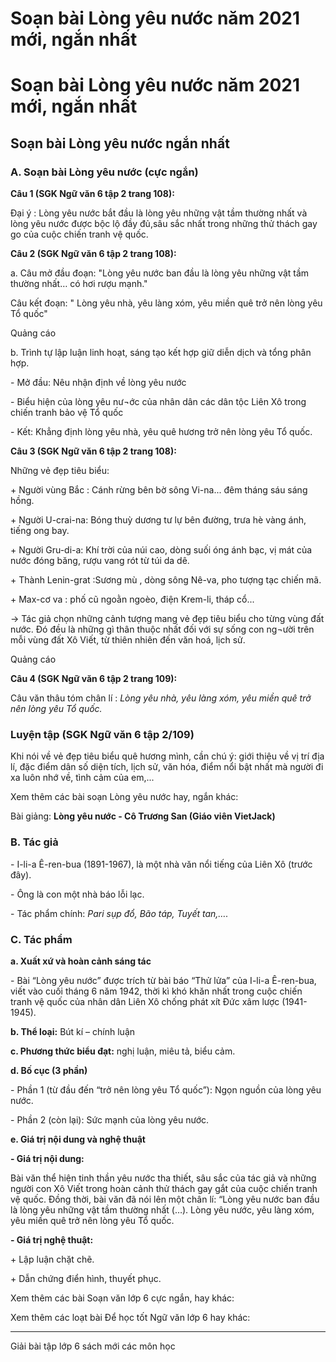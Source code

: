 # Soạn bài Lòng yêu nước năm 2021 mới, ngắn nhất

# Soạn bài Lòng yêu nước năm 2021 mới, ngắn nhất

## Soạn bài Lòng yêu nước ngắn nhất

### **A. Soạn bài Lòng yêu nước (cực ngắn)**

**Câu 1 (SGK Ngữ văn 6 tập 2 trang 108):**

Đại ý : Lòng yêu nước bắt đầu là lòng yêu những vật tầm thường nhất và lòng yêu nước được bộc lộ đầy đủ,sâu sắc nhất trong những thử thách gay go của cuộc chiến tranh vệ quốc.

**Câu 2 (SGK Ngữ văn 6 tập 2 trang 108):**

a. Câu mở đầu đoạn: "Lòng yêu nước ban đầu là lòng yêu những vật tầm thường nhất… có hơi rượu mạnh."

Câu kết đoạn: " Lòng yêu nhà, yêu làng xóm, yêu miền quê trở nên lòng yêu Tổ quốc"

Quảng cáo

b. Trình tự lập luận linh hoạt, sáng tạo kết hợp giữ diễn dịch và tổng phân hợp.

\- Mở đầu: Nêu nhận định về lòng yêu nước

\- Biểu hiện của lòng yêu nư¬ớc của nhân dân các dân tộc Liên Xô trong chiến tranh bảo vệ Tổ quốc

\- Kết: Khẳng định lòng yêu nhà, yêu quê hương trở nên lòng yêu Tổ quốc.

**Câu 3 (SGK Ngữ văn 6 tập 2 trang 108):**

Những vẻ đẹp tiêu biểu:

\+ Người vùng Bắc : Cánh rừng bên bờ sông Vi-na... đêm tháng sáu sáng hồng.

\+ Người U-crai-na: Bóng thuỳ dương tư lự bên đường, trưa hè vàng ánh, tiếng ong bay.

\+ Người Gru-di-a: Khí trời của núi cao, dòng suối óng ánh bạc, vị mát của nước đóng băng, rượu vang rót từ túi da dê.

\+ Thành Lenin-grat :Sương mù , dòng sông Nê-va, pho tượng tạc chiến mã.

\+ Max-cơ va : phố cũ ngoằn ngoèo, điện Krem-li, tháp cổ...

→ Tác giả chọn những cảnh tượng mang vẻ đẹp tiêu biểu cho từng vùng đất nước. Đó đều là những gì thân thuộc nhất đối với sự sống con ng¬ười trên mỗi vùng đất Xô Viết, từ thiên nhiên đến văn hoá, lịch sử.

Quảng cáo

**Câu 4 (SGK Ngữ văn 6 tập 2 trang 109):**

Câu văn thâu tóm chân lí : _Lòng yêu nhà, yêu làng xóm, yêu miền quê trở nên lòng yêu Tổ quốc._

### Luyện tập (SGK Ngữ văn 6 tập 2/109)

Khi nói về vẻ đẹp tiêu biểu quê hương mình, cần chú ý: giới thiệu về vị trí địa lí, đặc điểm dân số diện tích, lịch sử, văn hóa, điểm nổi bật nhất mà người đi xa luôn nhớ về, tình cảm của em,...

Xem thêm các bài soạn Lòng yêu nước hay, ngắn khác:

Bài giảng: **Lòng yêu nước - Cô Trương San (Giáo viên VietJack)**

### **B. Tác giả**

\- I-li-a Ê-ren-bua (1891-1967), là một nhà văn nổi tiếng của Liên Xô (trước đây).

\- Ông là con một nhà báo lỗi lạc.

\- Tác phẩm chính: _Pari sụp đổ, Bão táp, Tuyết tan,…._

### **C. Tác phẩm**

**a. Xuất xứ và hoàn cảnh sáng tác**

\- Bài “Lòng yêu nước” được trích từ bài báo “Thử lửa” của I-li-a Ê-ren-bua, viết vào cuối tháng 6 năm 1942, thời kì khó khăn nhất trong cuộc chiến tranh vệ quốc của nhân dân Liên Xô chống phát xít Đức xâm lược (1941-1945).

**b. Thể loại:** Bút kí – chính luận 

**c. Phương thức biểu đạt:** nghị luận, miêu tả, biểu cảm. 

**d. Bố cục (3 phần)**

\- Phần 1 (từ đầu đến “trở nên lòng yêu Tổ quốc”): Ngọn nguồn của lòng yêu nước.

\- Phần 2 (còn lại): Sức mạnh của lòng yêu nước.

**e. Giá trị nội dung và nghệ thuật**

**\- Giá trị nội dung:**

Bài văn thể hiện tinh thần yêu nước tha thiết, sâu sắc của tác giả và những người con Xô Viết trong hoàn cảnh thử thách gay gắt của cuộc chiến tranh vệ quốc. Đồng thời, bài văn đã nói lên một chân lí: “Lòng yêu nước ban đầu là lòng yêu những vật tầm thường nhất (…). Lòng yêu nước, yêu làng xóm, yêu miền quê trở nên lòng yêu Tổ quốc.

**\- Giá trị nghệ thuật:**

\+ Lập luận chặt chẽ.

\+ Dẫn chứng điển hình, thuyết phục.

Xem thêm các bài Soạn văn lớp 6 cực ngắn, hay khác:

Xem thêm các loạt bài Để học tốt Ngữ văn lớp 6 hay khác:

* * *

Giải bài tập lớp 6 sách mới các môn học
